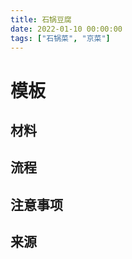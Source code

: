 ```yaml
---
title: 石锅豆腐
date: 2022-01-10 00:00:00
tags: ["石锅菜", "京菜"]
---
```


# 模板

## 材料

## 流程

## 注意事项

## 来源